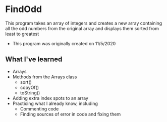 # FindOdd

This program takes an array of integers and creates a new array containing all the odd numbers from the original array and displays them sorted from least to greatest
* This program was originally created on 11/5/2020

## What I've learned
* Arrays
* Methods from the Arrays class
  * sort()
  * copyOf()
  * toString()
* Adding extra index spots to an array
* Practicing what I already know, including
  * Commenting code
  * Finding sources of error in code and fixing them
